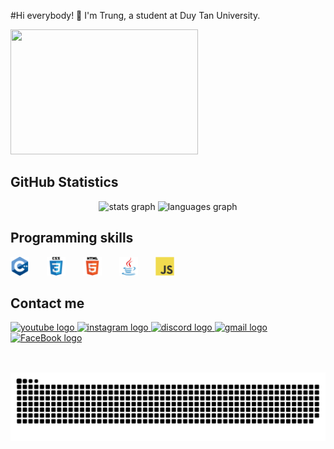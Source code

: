 #Hi everybody! 👋
I'm Trung, a student at Duy Tan University.

<img height="200" width="300" src="https://camo.githubusercontent.com/7de37139d0b4c1ce40865e799b446c0e963a3dd8fb68d239707237c40604fa3d/68747470733a2f2f63646e2e6472696262626c652e636f6d2f75736572732f3733303730332f73637265656e73686f74732f363538313234332f6176656e746f2e676966"  />

## GitHub Statistics
<div align="center">
  <img src="https://github-readme-stats.vercel.app/api?username=chuntows&hide_title=false&hide_rank=false&show_icons=true&include_all_commits=true&count_private=true&disable_animations=false&theme=dracula&locale=en&hide_border=false" height="150" alt="stats graph"  />
  <img src="https://github-readme-stats.vercel.app/api/top-langs?username=chuntows&locale=en&hide_title=false&layout=compact&card_width=320&langs_count=5&theme=dracula&hide_border=false" height="150" alt="languages graph"  />
</div>

## Programming skills
<div align="left">
  <img src="https://raw.githubusercontent.com/devicons/devicon/master/icons/cplusplus/cplusplus-original.svg" height="30" alt="javascript logo"  />
  <img width="20" />
  <img src="https://raw.githubusercontent.com/devicons/devicon/master/icons/css3/css3-original-wordmark.svg" height="30" alt="typescript logo"  />
  <img width="20" />
  <img src="https://raw.githubusercontent.com/devicons/devicon/master/icons/html5/html5-original-wordmark.svg" height="30" alt="react logo"  />
  <img width="20" />
  <img src="https://raw.githubusercontent.com/devicons/devicon/master/icons/java/java-original.svg" height="30" alt="html5 logo"  />
  <img width="20" />
  <img src="https://raw.githubusercontent.com/devicons/devicon/master/icons/javascript/javascript-original.svg" height="30" alt="csharp logo"  />
</div>

## Contact me
<div align="left">
  
  <a href="https://www.youtube.com/channel/UCcqxRPaba-D-cYdjd96Bv4Q">
    <img src="https://img.shields.io/static/v1?message=Youtube&logo=youtube&label=&color=FF0000&logoColor=white&labelColor=&style=for-the-badge" height="35" alt="youtube logo"  />
  </a>
  <a href="https://www.instagram.com/trung.nguyen.1402?igsh=MTRpbzRhZWZsZTl4YQ%3D%3D&utm_source=qr">
    <img src="https://img.shields.io/static/v1?message=Instagram&logo=instagram&label=&color=E4405F&logoColor=white&labelColor=&style=for-the-badge" height="35" alt="instagram logo"  />
  </a>
  <a href="Discordapp.com/users/1041042141989830727">
    <img src="https://img.shields.io/static/v1?message=Discord&logo=discord&label=&color=7289DA&logoColor=white&labelColor=&style=for-the-badge" height="35" alt="discord logo"  />
  </a>
  <a href="#">
    <img src="https://img.shields.io/static/v1?message=Gmail&logo=gmail&label=&color=D14836&logoColor=white&labelColor=&style=for-the-badge" height="35" alt="gmail logo"  />
  </a>
  <a href="https://www.facebook.com/trung.nguyen.1402">
    <img src="https://img.shields.io/static/v1?message=FaceBook&logo=FaceBook&label=&color=0077B5&logoColor=white&labelColor=&style=for-the-badge" height="35" alt="FaceBook logo"  />
  </a>
  
</div>

##
<br clear="both">
<img src="https://raw.githubusercontent.com/chuntows/chuntows/output/snake.svg" alt="Snake animation" />
